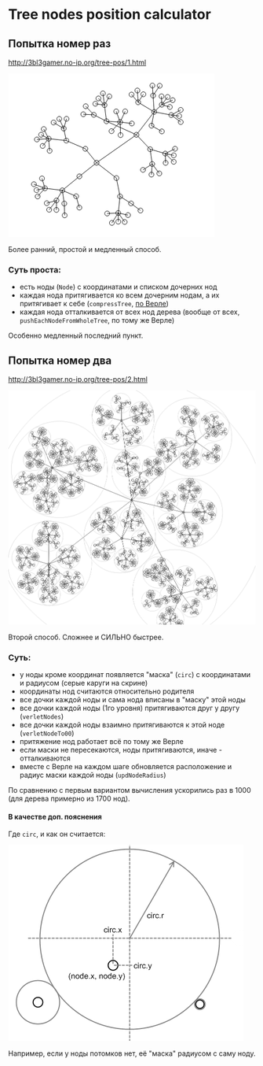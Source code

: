 Tree nodes position calculator
==============================

## Попытка номер раз

http://3bl3gamer.no-ip.org/tree-pos/1.html

![First version](https://raw.githubusercontent.com/3bl3gamer/tree-pos/master/img/1.png "First version")

Более ранний, простой и медленный способ.


### Суть проста:

 * есть ноды (`Node`) с координатами и списком дочерних нод
 * каждая нода притягивается ко всем дочерним нодам, а их притягивает к себе (`compressTree`, [по Верле](http://ru.wikipedia.org/wiki/%D0%98%D0%BD%D1%82%D0%B5%D0%B3%D1%80%D0%B8%D1%80%D0%BE%D0%B2%D0%B0%D0%BD%D0%B8%D0%B5_%D0%92%D0%B5%D1%80%D0%BB%D0%B5))
 * каждая нода отталкивается от всех нод дерева (вообще от всех, `pushEachNodeFromWholeTree`, по тому же Верле)

Особенно медленный последний пункт.



## Попытка номер два

http://3bl3gamer.no-ip.org/tree-pos/2.html

![Second version](https://raw.githubusercontent.com/3bl3gamer/tree-pos/master/img/2.png "Second version")

Второй способ. Сложнее и СИЛЬНО быстрее.


### Суть:

 * у ноды кроме координат появляется "маска" (`circ`) с координатами и радиусом (серые каруги на скрине)
 * координаты нод считаются относительно родителя
 * все дочки каждой ноды и сама нода вписаны в "маску" этой ноды
 * все дочки каждой ноды (1го уровня) притягиваются друг у другу (`verletNodes`)
 * все дочки каждой ноды взаимно притягиваются к этой ноде (`verletNodeTo00`)
 * притяжение нод работает всё по тому же Верле
 * если маски не пересекаются, ноды притягиваются, иначе - отталкиваются
 * вместе с Верле на каждом шаге обновляется расположение и радиус маски каждой ноды (`updNodeRadius`)

По сравнению с первым вариантом вычисления ускорились раз в 1000 (для дерева примерно из 1700 нод).


#### В качестве доп. пояснения

Где `circ`, и как он считается:

![Help for second](https://raw.githubusercontent.com/3bl3gamer/tree-pos/master/img/2.1.png "Help for second")

Например, если у ноды потомков нет, её "маска" радиусом с саму ноду.
